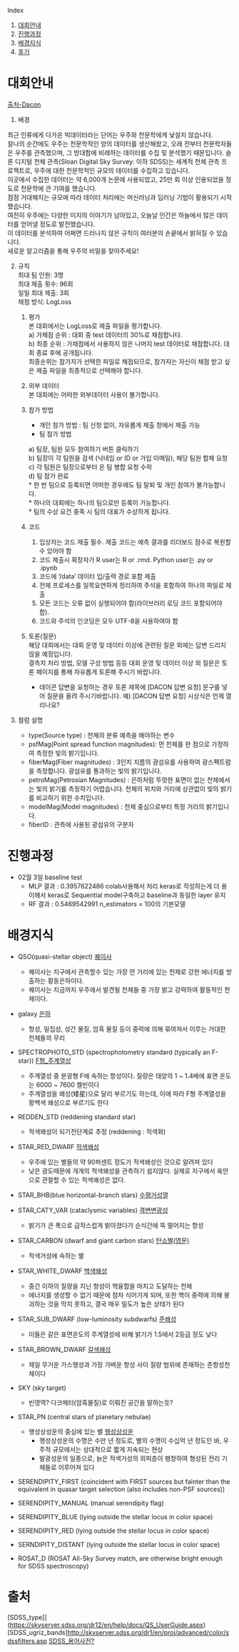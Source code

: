 Index  
1. [대회안내](#대회안내)
2. [진행과정](#진행과정)
3. [배경지식](#배경지식)
4. [후기](#후기)

# 대회안내
[출처-Dacon](https://dacon.io/competitions/official/235573/overview/description/)

1. 배경

최근 인류에게 다가온 빅데이터라는 단어는 우주와 천문학에게 낯설지 않습니다.  
찰나의 순간에도 우주는 천문학적인 양의 데이터를 생산해왔고, 오래 전부터 천문학자들은 우주를 관측했으며, 그 방대함에 비례하는 데이터를 수집 및 분석했기 때문입니다. 
슬론 디지털 천체 관측(Sloan Digital Sky Survey: 이하 SDSS)는 세계적 천체 관측 프로젝트로, 우주에 대한 천문학적인 규모의 데이터를 수집하고 있습니다.   
이곳에서 수집한 데이터는 약 6,000개 논문에 사용되었고, 25만 회 이상 인용되었을 정도로 천문학에 큰 기여를 했습니다.  
점점 거대해지는 규모에 따라 데이터 처리에는 머신러닝과 딥러닝 기법이 활용되기 시작했습니다.  
여전히 우주에는 다양한 미지의 이야기가 남아있고, 오늘날 인간은 하늘에서 많은 데이터를 얻어낼 정도로 발전했습니다.  
이 데이터를 분석하여 어쩌면 드러나지 않은 규칙이 여러분의 손끝에서 밝혀질 수 있습니다.   
새로운 알고리즘을 통해 우주의 비밀을 찾아주세요!  

2. 규칙  
최대 팀 인원: 3명  
최대 제출 횟수: 96회  
일일 최대 제출: 3회  
채점 방식: LogLoss  

    1. 평가  
        본 대회에서는 LogLoss로 제출 파일을 평가합니다.  
        a) 가채점 순위 : 대회 중 test 데이터의 30%로 채점합니다.  
        b) 최종 순위 : 가채점에서 사용하지 않은 나머지 test 데이터로 채점합니다. 대회 종료 후에 공개됩니다.  
        최종순위는 참가자가 선택한 파일로 채점되므로, 참가자는 자신이 채점 받고 싶은 제출 파일을 최종적으로 선택해야 합니다.  
    2. 외부 데이터  
        본 대회에는 어떠한 외부데이터 사용이 불가합니다.  
    3. 참가 방법  
        - 개인 참가 방법 : 팀 신청 없이, 자유롭게 제출 창에서 제출 가능    
        - 팀 참가 방법  

        a) 팀장, 팀원 모두 참여하기 버튼 클릭하기  
        b) 팀장이 각 팀원을 검색 (닉네임 or ID or 가입 이메일), 해당 팀원 합체 요청  
        c) 각 팀원은 팀장으로부터 온 팀 병합 요청 수락  
        d) 팀 참가 완료  
            * 한 번 팀으로 등록되면 어떠한 경우에도 팀 탈퇴 및 개인 참여가 불가능합니다.  
            * 하나의 대회에는 하나의 팀으로만 등록이 가능합니다.  
            * 팀의 수상 요건 충족 시 팀의 대표가 수상하게 됩니다.  
    4. 코드  
        1) 입상자는 코드 제출 필수. 제출 코드는 예측 결과를 리더보드 점수로 복원할 수 있어야 함  
        2) 코드 제출시 확장자가 R user는 R or .rmd. Python user는 .py or .ipynb  
        3) 코드에 ‘/data’ 데이터 입/출력 경로 포함 제출  
        4) 전체 프로세스를 일목요연하게 정리하여 주석을 포함하여 하나의 파일로 제출  
        5) 모든 코드는 오류 없이 실행되어야 함(라이브러리 로딩 코드 포함되어야 함).  
        6) 코드와 주석의 인코딩은 모두 UTF-8을 사용하여야 함  
    5. 토론(질문)  
        해당 대회에서는 대회 운영 및 데이터 이상에 관련된 질문 외에는 답변 드리지 않을 예정입니다.  
        결측치 처리 방법, 모델 구성 방법 등등 대회 운영 및 데이터 이상 외 질문은 토론 페이지를 통해 자유롭게 토론해 주시기 바랍니다.  
        * 데이콘 답변을 요청하는 경우 토론 제목에 [DACON 답변 요청] 문구를 넣어 질문을 올려 주시기바랍니다. 예) [DACON 답변 요청] 시상식은 언제 열리나요?  
3. 컬럼 설명
    * type(Source type) : 천체의 분류 예측을 해야하는 변수
    * psfMag(Point spread function magnitudes): 먼 천체를 한 점으로 가정하여 측정한 빛의 밝기입니다.
    * fiberMag(Fiber magnitudes) : 3인치 지름의 광섬유를 사용하여 광스펙트럼을 측정합니다. 광섬유를 통과하는 빛의 밝기입니다.
    * petroMag(Petrosian Magnitudes) : 은하처럼 뚜렷한 표면이 없는 천체에서는 빛의 밝기를 측정하기 어렵습니다. 천체의 위치와 거리에 상관없이 빛의 밝기를 비교하기 위한 수치입니다.
    * modelMag(Model magnitudes) : 천체 중심으로부터 특정 거리의 밝기입니다.
    * fiberID : 관측에 사용된 광섬유의 구분자

# 진행과정
* 02월 3일 baseline test
    - MLP 결과 : 0.3957622486
        colab사용해서 처리 
        keras로 작성하는게 더 용이해서 keras로 Sequential model구축하고 baseline과 동일한 layer 유지
    - RF 결과 : 0.5469542991
        n_estimators = 100의 기본모델
# 배경지식
* QSO(quasi-stellar object) [퀘이사](https://ko.wikipedia.org/wiki/%ED%80%98%EC%9D%B4%EC%82%AC)
    - 퀘이사는 지구에서 관측할수 있는 가장 먼 거리에 있는 천제로 강한 에너지를 방출하는 황동은하이다. 
    - 퀘이사는 지금까지 우주에서 발견될 천체들 중 가장 밝고 강력하여 활동적인 천체이다. 
* galaxy [은하](https://ko.wikipedia.org/wiki/%EC%9D%80%ED%95%98)
    -  항성, 밀집성, 성간 물질, 암흑 물질 등이 중력에 의해 묶여져서 이루는 거대한 천체들의 무리

* SPECTROPHOTO_STD (spectrophotometry standard (typically an F-star)) [F형_주계열성](https://ko.wikipedia.org/wiki/F%ED%98%95_%EC%A3%BC%EA%B3%84%EC%97%B4%EC%84%B1)
    - 주계열성 중 분광형 F에 속하는 항성이다. 질량은 태양의 1 ~ 1.4배에 표면 온도는 6000 ~ 7600 켈빈이다
    - 주계열성을 왜성(矮星)으로 달리 부르기도 하는데, 이에 따라 F형 주계열성을 황백색 왜성으로 부르기도 한다
* REDDEN_STD (reddening standard star)
    - 적색왜성이 되기전단계로 추정 (reddening : 적색화)
* STAR_RED_DWARF [적색왜성](https://ko.wikipedia.org/wiki/%EC%A0%81%EC%83%89%EC%99%9C%EC%84%B1)
    - 우주에 있는 별들의 약 90퍼센트 정도가 적색왜성인 것으로 알려져 있다
    - 낮은 광도때문에 개개의 적색왜성을 관측하기 쉽지않다. 실제로 지구에서 육안으로 관찰할 수 있는 적색왜성은 없다.

* STAR_BHB(blue horizontal-branch stars) [수평거성열](https://ko.wikipedia.org/wiki/%EC%88%98%ED%8F%89%EA%B1%B0%EC%84%B1%EC%97%B4)

* STAR_CATY_VAR (cataclysmic variables) [격변변광성](https://ko.wikipedia.org/wiki/%EA%B2%A9%EB%B3%80%EB%B3%80%EA%B4%91%EC%84%B1)
    - 밝기가 큰 폭으로 급작스럽게 밝아졌다가 순식간에 뚝 떨어지는 항성

* STAR_CARBON (dwarf and giant carbon stars) [탄소별(영문)](https://en.wikipedia.org/wiki/Carbon_star)
    - 적색거성에 속하는 별 
* STAR_WHITE_DWARF [백색왜성](https://ko.wikipedia.org/wiki/%EB%B0%B1%EC%83%89%EC%99%9C%EC%84%B1)
    -  중간 이하의 질량을 지닌 항성이 핵융합을 마치고 도달하는 천체
    -  에너지를 생성할 수 없기 때문에 점차 식어가게 되며, 또한 핵이 중력에 의해 붕괴하는 것을 막지 못하고, 결국 매우 밀도가 높은 상태가 된다
* STAR_SUB_DWARF (low-luminosity subdwarfs) [준왜성](https://ko.wikipedia.org/wiki/%EC%A4%80%EC%99%9C%EC%84%B1)
    - 이들은 같은 표면온도의 주계열성에 비해 밝기가 1.5에서 2등급 정도 낮다

* STAR_BROWN_DWARF [갈색왜성](https://ko.wikipedia.org/wiki/%EA%B0%88%EC%83%89%EC%99%9C%EC%84%B1)
    - 제일 무거운 가스행성과 가장 가벼운 항성 사이 질량 범위에 존재하는 준항성천체이다
* SKY (sky target) 
    - 빈영역? 다크메터(암흑물질)로 이뤄진 공간을 말하는듯?

* STAR_PN (central stars of planetary nebulae) 
    - 행성상성운의 중심에 있는 별 [행성상성운](https://ko.wikipedia.org/wiki/%ED%96%89%EC%84%B1%EC%83%81%EC%84%B1%EC%9A%B4)
        - 행성상성운의 수명은 수만 년 정도로, 별의 수명이 수십억 년 정도인 바, 우주적 규모에서는 상대적으로 짧게 지속되는 현상
        - 발광성운의 일종으로, 늙은 적색거성의 외피층이 팽창하여 형성된 전리 기체들로 이루어져 있다
* SERENDIPITY_FIRST (coincident with FIRST sources but fainter than the equivalent in quasar target selection (also includes non-PSF sources))
* SERENDIPITY_MANUAL (manual serendipity flag)
* SERENDIPITY_BLUE (lying outside the stellar locus in color space)
* SERENDIPITY_RED (lying outside the stellar locus in color space)
* SERNDIPITY_DISTANT (lying outside the stellar locus in color space)

* ROSAT_D (ROSAT All-Sky Survey match, are otherwise bright enough for SDSS spectroscopy)

# 출처 
[SDSS_type]](https://skyserver.sdss.org/dr12/en/help/docs/QS_UserGuide.aspx)
[SDSS_ugriz_bands]http://skyserver.sdss.org/dr1/en/proj/advanced/color/sdssfilters.asp
[SDSS_용어사전?](http://www.sdss3.org/dr10/help/glossary.php)